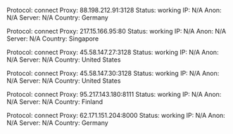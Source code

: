 Protocol: connect
Proxy: 88.198.212.91:3128
Status: working
IP: N/A
Anon: N/A
Server: N/A
Country: Germany

Protocol: connect
Proxy: 217.15.166.95:80
Status: working
IP: N/A
Anon: N/A
Server: N/A
Country: Singapore

Protocol: connect
Proxy: 45.58.147.27:3128
Status: working
IP: N/A
Anon: N/A
Server: N/A
Country: United States

Protocol: connect
Proxy: 45.58.147.30:3128
Status: working
IP: N/A
Anon: N/A
Server: N/A
Country: United States

Protocol: connect
Proxy: 95.217.143.180:8111
Status: working
IP: N/A
Anon: N/A
Server: N/A
Country: Finland

Protocol: connect
Proxy: 62.171.151.204:8000
Status: working
IP: N/A
Anon: N/A
Server: N/A
Country: Germany

